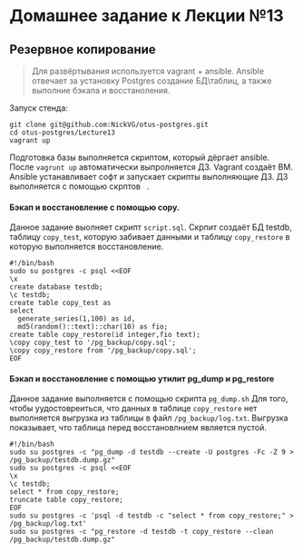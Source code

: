 # Домашнее задание к Лекции №13
## Резервное копирование

> Для развёртывания используется vagrant + ansible. Ansible отвечает за установку Postgres создание БД\таблиц, а также выполние бэкапа и восстаноления.

Запуск стенда:

```
git clone git@github.com:NickVG/otus-postgres.git
cd otus-postgres/Lecture13
vagrant up
```

Подготовка базы выполняется скриптом, который дёргает ansible. После `vagrunt up` автоматически выпролняется ДЗ. Vagrant создаёт ВМ. Ansible устанавливает софт и запускает скрипты выполняющие ДЗ.
ДЗ выполняется с помощью скрптов `` ``.

#### Бэкап и восстановление с помощью copy.

Данное задание выолняет скрипт `script.sql`. Скрпит создаёт БД testdb,  таблицу `copy_test`, которую забивает данными и таблицу `copy_restore` в которую выполняется восстановление.
```
#!/bin/bash
sudo su postgres -c psql <<EOF 
\x 
create database testdb;
\c testdb;
create table copy_test as
select
  generate_series(1,100) as id,
  md5(random()::text)::char(10) as fio;
create table copy_restore(id integer,fio text);
\copy copy_test to '/pg_backup/copy.sql';
\copy copy_restore from '/pg_backup/copy.sql';
EOF
```

#### Бэкап и восстановление с помощью утилит pg_dump и pg_restore

Данное задание выполняется с помощью скрипта `pg_dump.sh` Для того, чтобы уудостовреиться, что данных в таблице `copy_restore` нет выполняется выгрузка из таблицы в файл `/pg_backup/log.txt`. Выгрузка показывает, что таблица перед восстановлнием является пустой.
```
#!/bin/bash
sudo su postgres -c "pg_dump -d testdb --create -U postgres -Fc -Z 9 > /pg_backup/testdb.dump.gz"
sudo su postgres -c psql <<EOF 
\x 
\c testdb;
select * from copy_restore;
truncate table copy_restore;
EOF
sudo su postgres -c 'psql -d testdb -c "select * from copy_restore;" > /pg_backup/log.txt'
sudo su postgres -c "pg_restore -d testdb -t copy_restore --clean /pg_backup/testdb.dump.gz"
```
